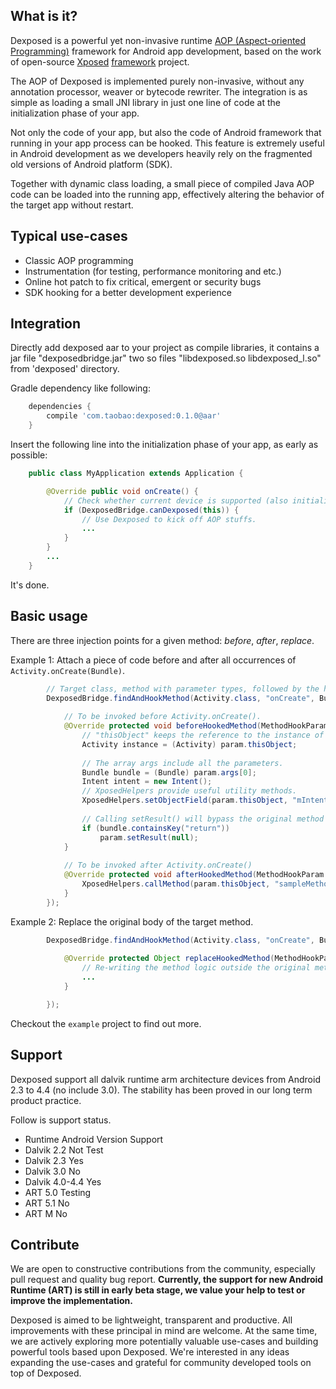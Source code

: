 What is it?
-----------
Dexposed is a powerful yet non-invasive runtime [AOP (Aspect-oriented Programming)](http://en.wikipedia.org/wiki/Aspect-oriented_programming) framework
for Android app development, based on the work of open-source [Xposed](https://github.com/rovo89/Xposed) [framework](https://github.com/rovo89/XposedBridge) project.

The AOP of Dexposed is implemented purely non-invasive, without any annotation processor,
weaver or bytecode rewriter. The integration is as simple as loading a small JNI library
in just one line of code at the initialization phase of your app.

Not only the code of your app, but also the code of Android framework that running in your
app process can be hooked. This feature is extremely useful in Android development as we
developers heavily rely on the fragmented old versions of Android platform (SDK).

Together with dynamic class loading, a small piece of compiled Java AOP code can be loaded
into the running app, effectively altering the behavior of the target app without restart.

Typical use-cases
-----------------
* Classic AOP programming
* Instrumentation (for testing, performance monitoring and etc.)
* Online hot patch to fix critical, emergent or security bugs
* SDK hooking for a better development experience

Integration
-----------
Directly add dexposed aar to your project as compile libraries, it contains a jar file "dexposedbridge.jar" two so files "libdexposed.so libdexposed_l.so" from 'dexposed' directory.

Gradle dependency like following:

```groovy
	dependencies {
	    compile 'com.taobao:dexposed:0.1.0@aar'
	}
```

Insert the following line into the initialization phase of your app, as early as possible:

```java
    public class MyApplication extends Application {

        @Override public void onCreate() {        
            // Check whether current device is supported (also initialize Dexposed framework if not yet)
            if (DexposedBridge.canDexposed(this)) {
                // Use Dexposed to kick off AOP stuffs.
                ...
            }
        }
        ...
    }
```

It's done.

Basic usage
-----------

There are three injection points for a given method: *before*, *after*, *replace*.

Example 1: Attach a piece of code before and after all occurrences of `Activity.onCreate(Bundle)`.

```java
        // Target class, method with parameter types, followed by the hook callback (XC_MethodHook).
		DexposedBridge.findAndHookMethod(Activity.class, "onCreate", Bundle.class, new XC_MethodHook() {
        
            // To be invoked before Activity.onCreate().
			@Override protected void beforeHookedMethod(MethodHookParam param) throws Throwable {
				// "thisObject" keeps the reference to the instance of target class.
				Activity instance = (Activity) param.thisObject;
        
				// The array args include all the parameters.
				Bundle bundle = (Bundle) param.args[0];
				Intent intent = new Intent();
				// XposedHelpers provide useful utility methods.
				XposedHelpers.setObjectField(param.thisObject, "mIntent", intent);
		
				// Calling setResult() will bypass the original method body use the result as method return value directly.
				if (bundle.containsKey("return"))
					param.setResult(null);
			}
					
			// To be invoked after Activity.onCreate()
			@Override protected void afterHookedMethod(MethodHookParam param) throws Throwable {
		        XposedHelpers.callMethod(param.thisObject, "sampleMethod", 2);
			}
		});
```

Example 2: Replace the original body of the target method.

```java
		DexposedBridge.findAndHookMethod(Activity.class, "onCreate", Bundle.class, new XC_MethodReplacement() {
		
			@Override protected Object replaceHookedMethod(MethodHookParam param) throws Throwable {
				// Re-writing the method logic outside the original method context is a bit tricky but still viable.
				...
			}

		});
```

Checkout the `example` project to find out more.

Support
----------
Dexposed support all dalvik runtime arm architecture devices from Android 2.3 to 4.4 (no include 3.0). The stability has been proved in our long term product practice.

Follow is support status.

* Runtime   Android Version  Support
* Dalvik    2.2              Not Test 
* Dalvik    2.3              Yes      
* Dalvik    3.0              No       
* Dalvik    4.0-4.4          Yes      
* ART       5.0              Testing  
* ART       5.1              No       
* ART       M                No       

Contribute
----------
We are open to constructive contributions from the community, especially pull request
and quality bug report. **Currently, the support for new Android Runtime (ART) is still
in early beta stage, we value your help to test or improve the implementation.**

Dexposed is aimed to be lightweight, transparent and productive. All improvements with
these principal in mind are welcome. At the same time, we are actively exploring more
potentially valuable use-cases and building powerful tools based upon Dexposed. We're
interested in any ideas expanding the use-cases and grateful for community developed
tools on top of Dexposed.

